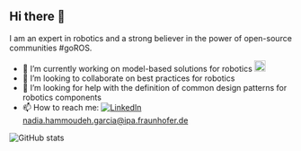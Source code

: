 ## Hi there 👋
I am an expert in robotics and a strong believer in the power of open-source communities #goROS.

- 🔭 I’m currently working on model-based solutions for robotics [<img src='https://cdn.jsdelivr.net/npm/simple-icons@3.0.1/icons/github.svg' alt='github' height='20'>](https://github.com/ipa-nhg)
- 👯 I’m looking to collaborate on best practices for robotics 
- 🤔 I’m looking for help with the definition of common design patterns for robotics components
- 📫 How to reach me: [![LinkedIn](https://img.shields.io/badge/LinkedIn-blue?style=flat&logo=linkedin&labelColor=blue)](https://www.linkedin.com/in/nadia-hammoudeh-garc%C3%ADa-62146b105) nadia.hammoudeh.garcia@ipa.fraunhofer.de  

![GitHub stats](https://github-readme-stats.vercel.app/api?username=ipa-nhg&show_icons=true&count_private=true&theme=tokyonight)

<!-- 
[<img src="https://raw.githubusercontent.com/github/explore/80688e429a7d4ef2fca1e82350fe8e3517d3494d/topics/python/python.png" alt="python logo" width="28">](https://www.python.org/) [<img src="https://raw.githubusercontent.com/github/explore/80688e429a7d4ef2fca1e82350fe8e3517d3494d/topics/bash/bash.png" alt="bash logo" width="28">](https://www.gnu.org/software/bash/) [<img src="https://raw.githubusercontent.com/Delta456/Delta456/master/img/actions.png" alt="actions logo" width="24">](https://github.com/features/actions) | [<img src="https://raw.githubusercontent.com/Delta456/Delta456/master/img/git.png" alt="git logo" width="24">](https://git-scm.com/) [<img src="https://raw.githubusercontent.com/github/explore/80688e429a7d4ef2fca1e82350fe8e3517d3494d/topics/cpp/cpp.png" alt="cpp logo" width="24">](https://isocpp.org/)
-->

